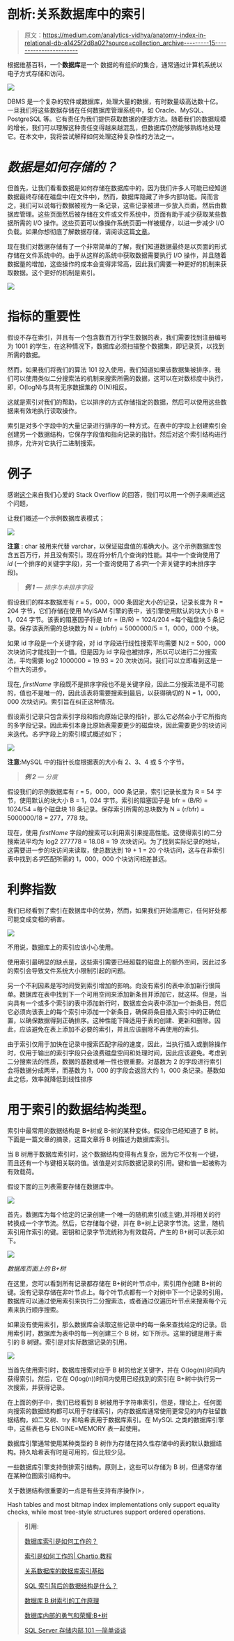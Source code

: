 # 剖析:关系数据库中的索引

> 原文：<https://medium.com/analytics-vidhya/anatomy-index-in-relational-db-a1425f2d8a02?source=collection_archive---------15----------------------->

根据维基百科，一个**数据库**是一个 [](https://en.wikipedia.org/wiki/Data_(computing)) 数据的有组织的集合，通常通过计算机系统以电子方式存储和访问。

![](img/0fdec1a70d8e962e8d0b3bcabcf2db0a.png)

DBMS 是一个复杂的软件或数据库，处理大量的数据，有时数量级高达数十亿。一旦我们将这些数据存储在任何数据库管理系统中，如 Oracle、MySQL、PostgreSQL 等。它有责任为我们提供获取数据的便捷方法。随着我们的数据规模的增长，我们可以理解这种责任变得越来越混乱，但数据库仍然能够熟练地处理它。在本文中，我将尝试解释如何处理这种复杂性的方法之一。

# ***数据是如何存储的？***

但首先，让我们看看数据是如何存储在数据库中的，因为我们许多人可能已经知道数据最终存储在磁盘中(在文件中)，然而，数据库隐藏了许多内部功能。简而言之，我们可以说每行数据被视为一条记录，这些记录被进一步放入页面，然后由数据库管理。这些页面然后被存储在文件或文件系统中，页面有助于减少获取某些数据所需的 I/O 操作。这些页面可以像操作系统页面一样被缓存，以进一步减少 I/O 负载。如果你想彻底了解数据存储，请阅读这篇[文章](https://www.red-gate.com/simple-talk/sql/database-administration/sql-server-storage-internals-101/)。

现在我们对数据存储有了一个非常简单的了解，我们知道数据最终是以页面的形式存储在文件系统中的。由于从这样的系统中获取数据需要执行 I/O 操作，并且随着数据量的增加，这些操作的成本会变得非常高，因此我们需要一种更好的机制来获取数据。这个更好的机制是索引。

![](img/b9dbf8feb5a1721b45baf21544544130.png)

# **指标的重要性**

假设不存在索引，并且有一个包含数百万行学生数据的表，我们需要找到注册编号为 1001 的学生，在这种情况下，数据库必须扫描整个数据集，即记录页，以找到所需的数据。

然而，如果我们将我们的算法 101 投入使用，我们知道如果该数据集被排序，我们可以使用类似二分搜索法的机制来搜索所需的数据，这可以在对数标度中执行，即，O(logN)与具有无序数据集的 O(N)相反。

这就是索引对我们的帮助，它以排序的方式存储指定的数据，然后可以使用这些数据来有效地执行读取操作。

索引是对多个字段中的大量记录进行排序的一种方式。在表中的字段上创建索引会创建另一个数据结构，它保存字段值和指向记录的指针。然后对这个索引结构进行排序，允许对它执行二进制搜索。

# **例子**

感谢[这个](https://stackoverflow.com/questions/1108/how-does-database-indexing-work)来自我们心爱的 Stack Overflow 的回答，我们可以用一个例子来阐述这个问题，

让我们概述一个示例数据库表模式；

![](img/681889c8419ab8a836c80c6e178b6306.png)

**注意** : char 被用来代替 varchar，以保证磁盘值的准确大小。这个示例数据库包含五百万行，并且没有索引。现在将分析几个查询的性能。其中一个查询使用了 *id* (一个排序的关键字字段)，另一个查询使用了*名字*(一个非关键字的未排序字段)。

> ***例 1*** — *排序与未排序字段*

假设我们的样本数据库有 r = 5，000，000 条固定大小的记录，记录长度为 R = 204 字节，它们存储在使用 MyISAM 引擎的表中，该引擎使用默认的块大小 B = 1，024 字节。该表的阻塞因子将是 bfr = (B/R) = 1024/204 =每个磁盘块 5 条记录。保存该表所需的总块数为 N = (r/bfr) = 5000000/5 = 1，000，000 个块。

如果 id 字段是一个关键字段，对 id 字段进行线性搜索平均需要 N/2 = 500，000 次块访问才能找到一个值。但是因为 id 字段也被排序，所以可以进行二分搜索法，平均需要 log2 1000000 = 19.93 = 20 次块访问。我们可以立即看到这是一个巨大的进步。

现在, *firstName* 字段既不是排序字段也不是关键字段，因此二分搜索法是不可能的，值也不是唯一的，因此该表将需要搜索到最后，以获得确切的 N = 1，000，000 次块访问。索引旨在纠正这种情况。

假设索引记录只包含索引字段和指向原始记录的指针，那么它必然会小于它所指向的多字段记录。因此索引本身比原始表需要更少的磁盘块，因此需要更少的块访问来迭代。*名字*字段上的索引模式概述如下；

![](img/e2da7e65d6b331f15992ae5612f95e7c.png)

**注意**:MySQL 中的指针长度根据表的大小有 2、3、4 或 5 个字节。

> ***例 2*** — *分度*

假设我们的示例数据库有 r = 5，000，000 条记录，索引记录长度为 R = 54 字节，使用默认的块大小 B = 1，024 字节。索引的阻塞因子是 bfr = (B/R) = 1024/54 =每个磁盘块 18 条记录。保存索引所需的总块数为 N = (r/bfr) = 5000000/18 = 277，778 块。

现在，使用 *firstName* 字段的搜索可以利用索引来提高性能。这使得索引的二分搜索法平均为 log2 277778 = 18.08 = 19 次块访问。为了找到实际记录的地址，这需要进一步的块访问来读取，使总数达到 19 + 1 = 20 个块访问，这与在非索引表中找到*名字*匹配所需的 1，000，000 个块访问相差甚远。

# **利弊指数**

我们已经看到了索引在数据库中的优势，然而，如果我们开始滥用它，任何好处都可能变成变相的祸害。

![](img/b632090d305eec1515a44d7b34b43ffe.png)

不用说，数据库上的索引应该小心使用。

使用索引最明显的缺点是，这些索引需要已经超载的磁盘上的额外空间，因此过多的索引会导致文件系统大小限制引起的问题。

另一个不利因素是写时间受到索引增加的影响。向没有索引的表中添加新行很简单。数据库在表中找到下一个可用空间来添加新条目并添加它，就这样。但是，当向具有一个或多个索引的表中添加新行时，数据库会向表中添加一个新条目，然后它必须向该表上的每个索引中添加一个新条目，确保将条目插入索引中的正确位置，以确保数据得到正确排序。这种性能下降适用于表的创建、更新和删除。因此，应该避免在表上添加不必要的索引，并且应该删除不再使用的索引。

由于索引仅用于加快在记录中搜索匹配字段的速度，因此，当执行插入或删除操作时，仅用于输出的索引字段只会浪费磁盘空间和处理时间，因此应该避免。考虑到二分搜索法的性质，数据的基数或唯一性也很重要。对基数为 2 的字段进行索引会将数据分成两半，而基数为 1，000 的字段会返回大约 1，000 条记录。基数如此之低，效率就降低到线性排序

# **用于索引的数据结构类型。**

索引中最常用的数据结构是 B+树或 B-树的某种变体。假设你已经知道了 B 树。下面是一篇文章的摘录，这篇文章将 B 树描述为数据库索引。

当 B 树用于数据库索引时，这个数据结构变得有点复杂，因为它不仅有一个键，而且还有一个与键相关联的值。该值是对实际数据记录的引用。键和值一起被称为有效载荷。

假设下面的三列表需要存储在数据库中。

![](img/cb3e3c4f926693d98b01846392025912.png)

首先，数据库为每个给定的记录创建一个唯一的随机索引(或主键),并将相关的行转换成一个字节流。然后，它存储每个键，并在 B+树上记录字节流。这里，随机索引用作索引的键。密钥和记录字节流统称为有效载荷。产生的 B+树可以表示如下。

![](img/69bb349127c3b6999d7ee0bc0fabce06.png)

*数据库页面上的 B+树*

在这里，您可以看到所有记录都存储在 B+树的叶节点中，索引用作创建 B+树的键。没有记录存储在非叶节点上。每个叶节点都有一个对树中下一个记录的引用。数据库可以通过使用索引来执行二分搜索法，或者通过仅遍历叶节点来搜索每个元素来执行顺序搜索。

如果没有使用索引，那么数据库会读取这些记录中的每一条来查找给定的记录。启用索引时，数据库为表中的每一列创建三个 B 树，如下所示。这里的键是用于索引的 B 树键。索引是对实际数据记录的引用。

![](img/8cc61df1e73d9d3ac2e59728ace10947.png)

当首先使用索引时，数据库搜索对应于 B 树的给定关键字，并在 O(log(n))时间内获得索引。然后，它在 O(log(n))时间内使用已经找到的索引在 B+树中执行另一次搜索，并获得记录。

在上面的例子中，我们已经看到 B 树被用于字符串索引，但是，理论上，任何面向搜索的数据结构都可以用于存储索引，内存数据库通常使用更常见的内存驻留数据结构，如二叉树、try 和哈希表用于数据库索引。在 MySQL 之类的数据库引擎中，这些表也与 ENGINE=MEMORY 表一起使用。

数据库引擎通常使用某种类型的 B 树作为存储在持久性存储中的表的默认数据结构。持久哈希表有时是可用的，但比较少见。

一些数据库引擎支持倒排索引结构。原则上，这些可以存储为 B 树，但通常存储在某种位图索引结构中。

关于数据结构很重要的一点是有些支持有序操作(>，

Hash tables and most bitmap index implementations only support equality checks, while most tree-style structures support ordered operations.

> **引用:**
> 
> [数据库索引是如何工作的？](https://stackoverflow.com/questions/1108/how-does-database-indexing-work)
> 
> [索引是如何工作的| Chartio 教程](https://chartio.com/learn/databases/how-does-indexing-work/)
> 
> [关系数据库的数据库索引基础](/@jimmyfarillo/the-basics-of-database-indexes-for-relational-databases-bfc634d6bb37)
> 
> [SQL 索引背后的数据结构是什么？](https://www.quora.com/What-data-structure-is-behind-the-SQL-indexes)
> 
> [数据库 B 树索引的工作原理](https://dzone.com/articles/database-btree-indexing-in-sqlite)
> 
> [数据库内部的勇气和荣耀:B+树](https://dzone.com/articles/the-guts-n-glory-of-database-internals-btree?fromrel=true)
> 
> [SQL Server 存储内部 101 —简单谈谈](https://www.red-gate.com/simple-talk/sql/database-administration/sql-server-storage-internals-101/)